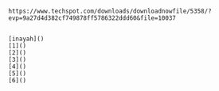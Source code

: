  ```console  

https://www.techspot.com/downloads/downloadnowfile/5358/?evp=9a27d4d382cf749878ff5786322ddd60&file=10037

```

 ```console

[inayah]()
[1]()
[2]()
[3]()
[4]()
[5]()
[6]()

```
